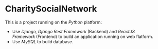 # CharitySocialNetwork
This is a project running on the _Python_ platform:
  - Use _Django, Django Rest Framework_ (Backend) and _ReactJS Framework_ (Frontend) to build an application running on web flatform.
  - Use _MySQL_ to build database.
